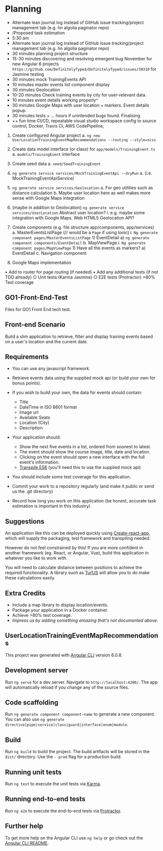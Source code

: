 # Planning

* Alternate lean journal log instead of GitHub issue tracking/project management tab (e.g. hn algolia paginator repo)
* /Proposed task estimation
* 5:30 am
* Alternate lean journal log instead of GitHub issue tracking/project management tab (e.g. hn algolia paginator repo)
* 30 minutes planning project structure
* 15-30 minutes discovering and resolving emergent bug November for new Angular 6 projects `https://github.com/DefinitelyTyped/DefinitelyTyped/issues/30310` for Jasmine testing
* 30 minutes mock TrainingEvents API
* 10 minutes master events list component display
* 30 minutes Geolocation
* 10-20 minutes Check training events by city for user-relevant data.
* 10 minutes event details working properly^
* 30 minutes Google Maps with user location + markers. Event details popup.
* 30 minutes tests + … hours if unintended bugs found. Finalising
* ++ fun time CI/CD, repeatable visual studio workspace config to source control, Docker, Travis CI, AWS CodePipeline,

1. Create configured Angular project
  a. `ng new UserLocationTrainingEventMapRecommendations --routing --style=scss`
2. Create data model interface (or class) for `app/models/TrainingEvent.ts`
  a. `models/TrainingEvent` interface
3. Create seed data
  a. `seed/SeedTrainingEvent`
4. `ng generate service services/MockTrainingEventApi --dryRun`
  a. (i.e. MockTrainingEventApiService)
5. `ng generate service services/Geolocation`
  a. For geo utilities such as distance calculation
  b. Maybe user location here as well makes more sense with Google Maps integration
6. (maybe in addition to Geolocation) `ng generate service services/UserLocation` Abstract user location?
    i. e.g. maybe some integration with Google Maps. Web HTML5 Geolocation API?

7. Create components (e.g. file structure app/components, app/services)
    a. MasterEventsListPage   (// would be a `Page` if using Ionic)
      i. `Ng generate component pages/MasterEventsListPage`
        1) EventDetail
          a) `ng generate component components/EventDetail`
    b. MapViewPage
      i. `Ng generate component pages/MapViewPage`
        1) Have all the events as markers?
          a) EventDetail
    c. Navigation component
8. Google Maps implementation

  • Add to router for page routing (if needed)
  • Add any additional tests (if not TDD already)
    ○ Unit tests (Karma Jasmine)
    ○ E2E tests (Protractor)
\>80% Test coverage

## GO1-Front-End-Test

Files for GO1 Front End tech test.

## Front-end Scenario

Build a slim application to retrieve, filter and display training events based on a user's location and the current date.

## Requirements

* You can use any javascript framework.
* Retrieve events data using the supplied mock api (or build your own for bonus points).
* If you wish to build your own, the data for events should contain:
  * Title
  * DateTime in ISO 8601 format
  * Image url
  * Available Seats
  * Location (City)
  * Description

* Your application should:
  * Show the next five events in a list, ordered from soonest to latest.
  * The event should show the course image, title, date and location.
  * Clicking on the event should open a new interface with the full event's information.
  * [Transpile ES6](https://css-tricks.com/transpiling-es6/) (you'll need this to use the supplied mock api)

* You should include some test coverage for this application.
* Commit your work to a repository regularly (and make it public or send us the .git directory)
* Record how long you work on this application (be honest, accurate task estimation is important in this industry)

## Suggestions

An application like this can be deployed quickly using [Create-react-app](https://github.com/facebook/create-react-app), which will supply the packaging, test framework and transpiling needed.

However do not feel constrained by this! If you are more confident in another framework (eg. React, or Angular, Vue), build this application in whatever you like to work with.

You will need to calculate distance between positions to achieve the required functionality.  A library such as [TurfJS](http://turfjs.org/) will allow you to do make these calculations easily.

## Extra Credits

* Include a map library to display location/events.
* Package your application in a Docker container.
* Achieve >80% test coverage.
* _Impress us by adding something amazing that's not documented above._

## UserLocationTrainingEventMapRecommendations

This project was generated with [Angular CLI](https://github.com/angular/angular-cli) version 6.0.8.

## Development server

Run `ng serve` for a dev server. Navigate to `http://localhost:4200/`. The app will automatically reload if you change any of the source files.

## Code scaffolding

Run `ng generate component component-name` to generate a new component. You can also use `ng generate directive|pipe|service|class|guard|interface|enum|module`.

## Build

Run `ng build` to build the project. The build artifacts will be stored in the `dist/` directory. Use the `--prod` flag for a production build.

## Running unit tests

Run `ng test` to execute the unit tests via [Karma](https://karma-runner.github.io).

## Running end-to-end tests

Run `ng e2e` to execute the end-to-end tests via [Protractor](http://www.protractortest.org/).

## Further help

To get more help on the Angular CLI use `ng help` or go check out the [Angular CLI README](https://github.com/angular/angular-cli/blob/master/README.md).
